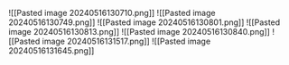 

![[Pasted image 20240516130710.png]]
![[Pasted image 20240516130749.png]]
![[Pasted image 20240516130801.png]]
![[Pasted image 20240516130813.png]]
![[Pasted image 20240516130840.png]]
![[Pasted image 20240516131517.png]]
![[Pasted image 20240516131645.png]]
